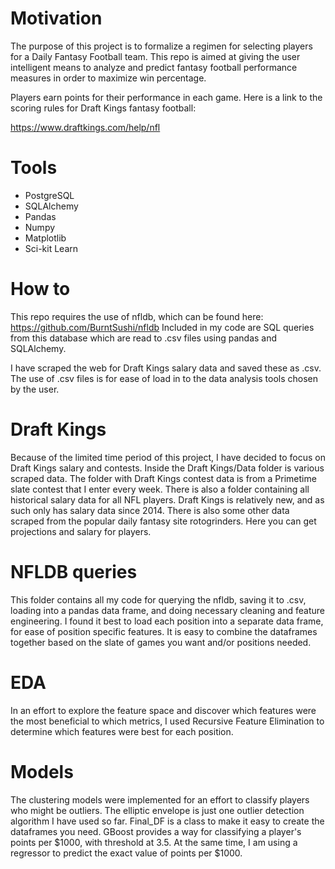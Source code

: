 # Motivation

The purpose of this project is to formalize a regimen for selecting players for a Daily Fantasy Football team. This repo is aimed at giving the user intelligent means to analyze and predict fantasy football performance measures in order to maximize win percentage.

Players earn points for their performance in each game. Here is a link to the scoring rules for Draft Kings fantasy football:

https://www.draftkings.com/help/nfl

# Tools

-   PostgreSQL
-   SQLAlchemy
-   Pandas
-   Numpy
-   Matplotlib
-   Sci-kit Learn

# How to

This repo requires the use of nfldb, which can be found here: https://github.com/BurntSushi/nfldb
Included in my code are SQL queries from this database which are read to .csv files using pandas and SQLAlchemy.

I have scraped the web for Draft Kings salary data and saved these as .csv. The use of .csv files is for ease of load in to the data analysis tools chosen by the user.

# Draft Kings

Because of the limited time period of this project, I have decided to focus on Draft Kings salary and contests. Inside the Draft Kings/Data folder is various scraped data. The folder with Draft Kings contest data is from a Primetime slate contest that I enter every week. There is also a folder containing all historical salary data for all NFL players. Draft Kings is relatively new, and as such only has salary data since 2014. There is also some other data scraped from the popular daily fantasy site rotogrinders. Here you can get projections and salary for players.

# NFLDB queries

This folder contains all my code for querying the nfldb, saving it to .csv, loading into a pandas data frame, and doing necessary cleaning and feature engineering. I found it best to load each position into a separate data frame, for ease of position specific features. It is easy to combine the dataframes together based on the slate of games you want and/or positions needed.

# EDA
In an effort to explore the feature space and discover which features were the most beneficial to which metrics, I used Recursive Feature Elimination to determine which features were best for each position.

# Models
The clustering models were implemented for an effort to classify players who might be outliers. The elliptic envelope is just one outlier detection algorithm I have used so far. Final_DF is a class to make it easy to create the dataframes you need. GBoost provides a way for classifying a player's points per $1000, with threshold at 3.5. At the same time, I am using a regressor to predict the exact value of points per $1000.
